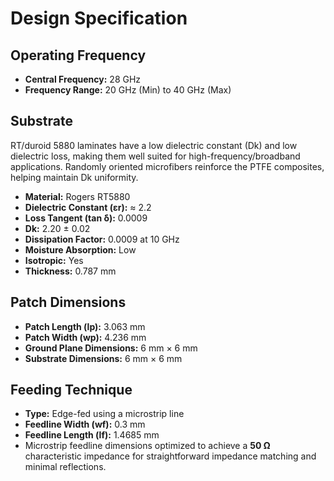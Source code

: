 # Design Specification

## Operating Frequency
- **Central Frequency:** 28 GHz  
- **Frequency Range:** 20 GHz (Min) to 40 GHz (Max)  

## Substrate
RT/duroid 5880 laminates have a low dielectric constant (Dk) and low dielectric loss, making them well suited for high-frequency/broadband applications. Randomly oriented microfibers reinforce the PTFE composites, helping maintain Dk uniformity.

- **Material:** Rogers RT5880  
- **Dielectric Constant (εr):** ≈ 2.2  
- **Loss Tangent (tan δ):** 0.0009  
- **Dk:** 2.20 ± 0.02  
- **Dissipation Factor:** 0.0009 at 10 GHz  
- **Moisture Absorption:** Low  
- **Isotropic:** Yes  
- **Thickness:** 0.787 mm  

## Patch Dimensions
- **Patch Length (lp):** 3.063 mm  
- **Patch Width (wp):** 4.236 mm  
- **Ground Plane Dimensions:** 6 mm × 6 mm  
- **Substrate Dimensions:** 6 mm × 6 mm  

## Feeding Technique
- **Type:** Edge-fed using a microstrip line  
- **Feedline Width (wf):** 0.3 mm  
- **Feedline Length (lf):** 1.4685 mm  
- Microstrip feedline dimensions optimized to achieve a **50 Ω** characteristic impedance for straightforward impedance matching and minimal reflections.
